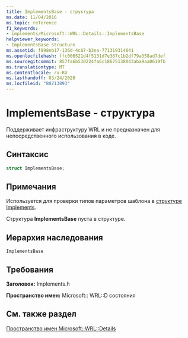 ```yaml
---
title: ImplementsBase - структура
ms.date: 11/04/2016
ms.topic: reference
f1_keywords:
- implements/Microsoft::WRL::Details::ImplementsBase
helpviewer_keywords:
- ImplementsBase structure
ms.assetid: f898eb17-136d-4c87-b3ea-771319314641
ms.openlocfilehash: ffc006521d4f5131d7e387c1b2df79a358ad7def
ms.sourcegitcommit: 857fa6b530224fa6c18675138043aba9aa0619fb
ms.translationtype: MT
ms.contentlocale: ru-RU
ms.lasthandoff: 03/24/2020
ms.locfileid: "80213893"
---
```

# <a name="implementsbase-structure"></a>ImplementsBase - структура

Поддерживает инфраструктуру WRL и не предназначен для непосредственного использования в коде.

## <a name="syntax"></a>Синтаксис

```cpp
struct ImplementsBase;
```

## <a name="remarks"></a>Примечания

Используется для проверки типов параметров шаблона в [структуре Implements](implements-structure.md).

Структура **ImplementsBase** пуста в структуре.

## <a name="inheritance-hierarchy"></a>Иерархия наследования

`ImplementsBase`

## <a name="requirements"></a>Требования

**Заголовок:** Implements.h

**Пространство имен:** Microsoft:: WRL::D состояния

## <a name="see-also"></a>См. также раздел

[Пространство имен Microsoft::WRL::Details](microsoft-wrl-details-namespace.md)
